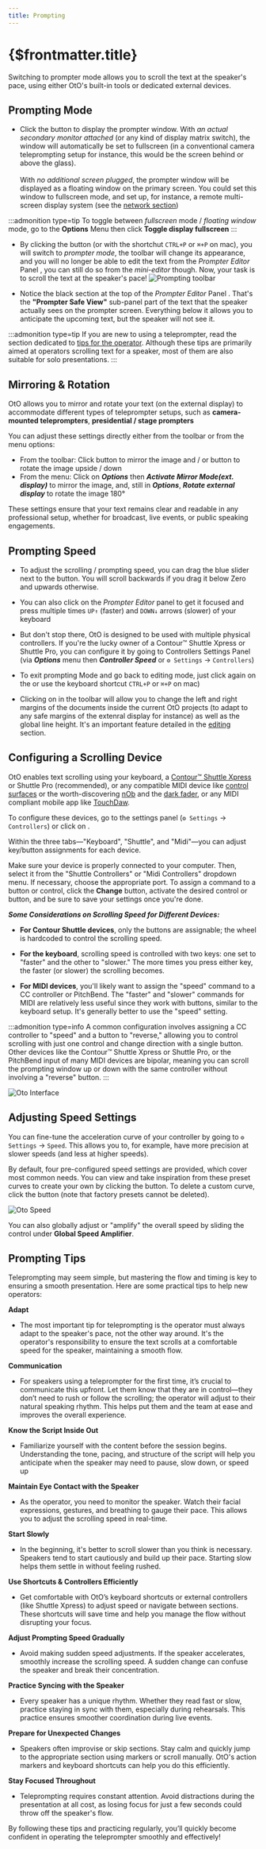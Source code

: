 ```yaml
---
title: Prompting
---
```

# {$frontmatter.title}

Switching to prompter mode allows you to scroll the text at the speaker's pace, using either OtO's built-in tools or dedicated external devices.

## Prompting Mode
- Click the <Icon d="toggleScreen" /> button to display the prompter window.
With *an actual secondary monitor attached* (or any kind of display matrix switch), the window will automatically be set to fullscreen (in a conventional camera teleprompting setup for instance, this would be the screen behind or above the glass).<br><br>
With *no additional screen plugged*, the prompter window will be displayed as a floating window on the primary screen.
You could set this window to fullscreen mode, and set up, for instance, a remote multi-screen display system (see the [network section](/docs/advanced/network))

:::admonition type=tip
To toggle between *fullscreen* mode / *floating window* mode, go to the **Options** Menu then click **Toggle display fullscreen**
:::

- By clicking the <Icon d="togglePrompter" fill="rgb(255,83,26)" stroke="rgb(255,83,26)" /> button (or with the shortchut `CTRL+P` or `⌘+P` on mac), you will switch to *prompter mode*, the toolbar will change its appearance, and you will no longer be able to edit the text from the *Prompter Editor* Panel <Number n="2" />, you can still do so from the _mini-editor_ though.
Now, your task is to scroll the text at the speaker's pace!
![Prompting toolbar](/toolbar-prompting.webp)

- Notice the black section at the top of the *Prompter Editor* Panel <Number n="2" />. That's the **"Prompter Safe View"** sub-panel part of the text that the speaker actually sees on the prompter screen. Everything below it allows you to anticipate the upcoming text, but the speaker will not see it.

:::admonition type=tip
If you are new to using a teleprompter, read the section dedicated to [tips for the operator](#prompting-tips).
Although these tips are primarily aimed at operators scrolling text for a speaker, most of them are also suitable for solo presentations.
:::


## **Mirroring & Rotation**  

OtO allows you to mirror and rotate your text (on the external display) to accommodate different types of teleprompter setups, such as **camera-mounted teleprompters**, **presidential / stage prompters**

You can adjust these settings directly either from the toolbar or from the menu options:  

- From the toolbar: Click <Icon d="mirrorScreen" fill="rgb(255,83,26)" stroke="rgb(255,83,26)" /> button to mirror the image and / or <Icon d="rotateScreen" fill="rgb(255,83,26)" stroke="rgb(255,83,26)" /> button to rotate the image upside / down
- From the menu: Click on ***Options*** then ***Activate Mirror Mode(ext. display)*** to mirror the image, and, still in ***Options***, ***Rotate external display*** to rotate the image 180° 

These settings ensure that your text remains clear and readable in any professional setup, whether for broadcast, live events, or public speaking engagements.

## Prompting Speed
- To adjust the scrolling / prompting speed, you can drag the blue slider next to the <Icon d="togglePrompter" fill="rgb(255,83,26)" stroke="rgb(255,83,26)" /> button. You will scroll backwards if you drag it below Zero and upwards otherwise.
  
- You can also click on the <Number n="2"/> _Prompter Editor_ panel to get it focused and press multiple times `UP↑` (faster) and `DOWN↓` arrows (slower) of your keyboard
- But don't stop there, OtO is designed to be used with multiple physical controllers. If you're the lucky owner of a Contour™ Shuttle Xpress or Shuttle Pro, you can configure it by going to Controllers Settings Panel (via ***Options*** menu then ***Controller Speed*** or `⚙ Settings` → `Controllers`)
- To exit prompting Mode and go back to editing mode, just click again on the <Icon d="togglePrompter" fill="rgb(255,83,26)" stroke="rgb(255,83,26)" /> or use the keyboard shortcut `CTRL+P` or `⌘+P` on mac)
- Clicking on <Icon d="margins" /> in the toolbar will allow you to change the left and right margins of the documents inside the current OtO projects (to adapt to any safe margins of the extenral display for instance) as well as the global line height. It's an important feature detailed in the [editing](/docs/oto-basics/editing#setting-margins-and-offsets) section.


## Configuring a Scrolling Device
OtO enables text scrolling using your keyboard, a [Contour™ Shuttle Xpress](https://contourdesign.store/) or Shuttle Pro (recommended), or any compatible MIDI device like [control surfaces](https://musictech.com/guides/buyers-guide/best-controllers-ableton-live/) or the worth-discovering [nOb](https://order.nobcontrol.com/) and the [dark fader](https://dark-controller.com/), or any MIDI compliant mobile app like [TouchDaw](https://play.google.com/store/apps/details?id=de.humatic.tdaw&hl=en).

To configure these devices, go to the settings panel (`⚙ Settings` → `Controllers`) or click on <Number n="8"/>.

Within the three tabs—"Keyboard", "Shuttle", and "Midi"—you can adjust key/button assignments for each device. 

Make sure your device is properly connected to your computer. Then, select it from the "Shuttle Controllers" or "Midi Controllers" dropdown menu. If necessary, choose the appropriate port. To assign a command to a button or control, click the **Change** button, activate the desired control or button, and be sure to save your settings once you're done.

***Some Considerations on Scrolling Speed for Different Devices:***

- **For Contour Shuttle devices**, only the buttons are assignable; the wheel is hardcoded to control the scrolling speed. 

- **For the keyboard**, scrolling speed is controlled with two keys: one set to "faster" and the other to "slower." The more times you press either key, the faster (or slower) the scrolling becomes.

- **For MIDI devices**, you'll likely want to assign the "speed" command to a CC controller or PitchBend. The "faster" and "slower" commands for MIDI are relatively less useful since they work with buttons, similar to the keyboard setup. It's generally better to use the "speed" setting.

:::admonition type=info
A common configuration involves assigning a CC controller to "speed" and a button to "reverse," allowing you to control scrolling with just one control and change direction with a single button.
Other devices like the Contour™ Shuttle Xpress or Shuttle Pro, or the PitchBend input of many MIDI devices are bipolar, meaning you can scroll the prompting window up or down with the same controller without involving a "reverse" button.
:::

![Oto Interface](/settings-controllers.webp)

## Adjusting Speed Settings

You can fine-tune the acceleration curve of your controller by going to `⚙ Settings` → `Speed`. This allows you to, for example, have more precision at slower speeds (and less at higher speeds).

By default, four pre-configured speed settings are provided, which cover most common needs. You can view and take inspiration from these preset curves to create your own by clicking the <TextIcon text="add" icon="add" /> button. To delete a custom curve, click the <TextIcon text="Delete" color="#F05252" icon="trash" /> button (note that factory presets cannot be deleted).

![Oto Speed](/speed-settings.webp)

You can also globally adjust or "amplify" the overall speed by sliding the control under **Global Speed Amplifier**.
## Prompting Tips

Teleprompting may seem simple, but mastering the flow and timing is key to ensuring a smooth presentation. Here are some practical tips to help new operators:

**Adapt**
  - The most important tip for teleprompting is the operator must always adapt to the speaker's pace, not the other way around. It's the operator's responsibility to ensure the text scrolls at a comfortable speed for the speaker, maintaining a smooth flow.
  
**Communication**
  - For speakers using a teleprompter for the first time, it’s crucial to communicate this upfront. Let them know that they are in control—they don’t need to rush or follow the scrolling; the operator will adjust to their natural speaking rhythm. This helps put them and the team at ease and improves the overall experience.


**Know the Script Inside Out**
   - Familiarize yourself with the content before the session begins. Understanding the tone, pacing, and structure of the script will help you anticipate when the speaker may need to pause, slow down, or speed up

**Maintain Eye Contact with the Speaker**
   - As the operator, you need to monitor the speaker. Watch their facial expressions, gestures, and breathing to gauge their pace. This allows you to adjust the scrolling speed in real-time.

**Start Slowly**
   - In the beginning, it's better to scroll slower than you think is necessary. Speakers tend to start cautiously and build up their pace. Starting slow helps them settle in without feeling rushed.

**Use Shortcuts & Controllers Efficiently**
   - Get comfortable with OtO’s keyboard shortcuts or external controllers (like Shuttle Xpress) to adjust speed or navigate between sections. These shortcuts will save time and help you manage the flow without disrupting your focus.

**Adjust Prompting Speed Gradually**
   - Avoid making sudden speed adjustments. If the speaker accelerates, smoothly increase the scrolling speed. A sudden change can confuse the speaker and break their concentration.

**Practice Syncing with the Speaker**
   - Every speaker has a unique rhythm. Whether they read fast or slow, practice staying in sync with them, especially during rehearsals. This practice ensures smoother coordination during live events.

**Prepare for Unexpected Changes**
   - Speakers often improvise or skip sections. Stay calm and quickly jump to the appropriate section using markers or scroll manually. OtO's action markers and keyboard shortcuts can help you do this efficiently.

 **Stay Focused Throughout**
   - Teleprompting requires constant attention. Avoid distractions during the presentation at all cost, as losing focus for just a few seconds could throw off the speaker's flow.


By following these tips and practicing regularly, you’ll quickly become confident in operating the teleprompter smoothly and effectively!